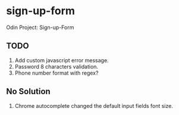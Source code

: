# sign-up-form
Odin Project: Sign-up-Form


## TODO
1. Add custom javascript error message.
2. Password 8 characters validation.
3. Phone number format with regex?

## No Solution
1. Chrome autocomplete changed the default input fields font size.